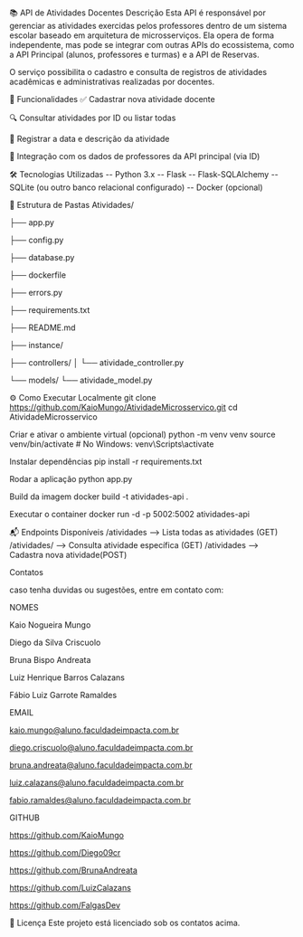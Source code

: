 📚 API de Atividades Docentes
Descrição Esta API é responsável por gerenciar as atividades exercidas pelos professores dentro de um sistema escolar baseado em arquitetura de microsserviços. Ela opera de forma independente, mas pode se integrar com outras APIs do ecossistema, como a API Principal (alunos, professores e turmas) e a API de Reservas.

O serviço possibilita o cadastro e consulta de registros de atividades acadêmicas e administrativas realizadas por docentes.

🚀 Funcionalidades
✅ Cadastrar nova atividade docente

🔍 Consultar atividades por ID ou listar todas

📆 Registrar a data e descrição da atividade

🔗 Integração com os dados de professores da API principal (via ID)

🛠️ Tecnologias Utilizadas
-- Python 3.x -- Flask -- Flask-SQLAlchemy -- SQLite (ou outro banco relacional configurado) -- Docker (opcional)

📁 Estrutura de Pastas
Atividades/

├── app.py  

├── config.py 

├── database.py  

├── dockerfile  

├── errors.py    

├── requirements.txt  

├── README.md    

├── instance/    

├── controllers/
│   └── atividade_controller.py  

└── models/
    └── atividade_model.py  


⚙️ Como Executar Localmente
git clone https://github.com/KaioMungo/AtividadeMicrosservico.git cd AtividadeMicrosservico

Criar e ativar o ambiente virtual (opcional)
python -m venv venv source venv/bin/activate # No Windows: venv\Scripts\activate

Instalar dependências
pip install -r requirements.txt

Rodar a aplicação
python app.py

Build da imagem
docker build -t atividades-api .

Executar o container
docker run -d -p 5002:5002 atividades-api

📬 Endpoints Disponíveis
/atividades -->	Lista todas as atividades (GET) /atividades/<id> -->  Consulta atividade específica (GET) /atividades -->	Cadastra nova atividade(POST)

Contatos

caso tenha duvidas ou sugestões, entre em contato com: 

NOMES

Kaio Nogueira Mungo

Diego da Silva Criscuolo

Bruna Bispo Andreata

Luiz Henrique Barros Calazans

Fábio Luiz Garrote Ramaldes

EMAIL

kaio.mungo@aluno.faculdadeimpacta.com.br

diego.criscuolo@aluno.faculdadeimpacta.com.br

bruna.andreata@aluno.faculdadeimpacta.com.br

luiz.calazans@aluno.faculdadeimpacta.com.br

fabio.ramaldes@aluno.faculdadeimpacta.com.br

GITHUB

https://github.com/KaioMungo

https://github.com/Diego09cr

https://github.com/BrunaAndreata

https://github.com/LuizCalazans

https://github.com/FalgasDev

📜 Licença Este projeto está licenciado sob os contatos acima.
